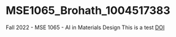 # MSE1065_Brohath_1004517383
Fall 2022 - MSE 1065 - AI in Materials Design 
This is a test 
<a href = "https://doi.org/10.1016/j.joule.2021.12.003"> DOI <a>
